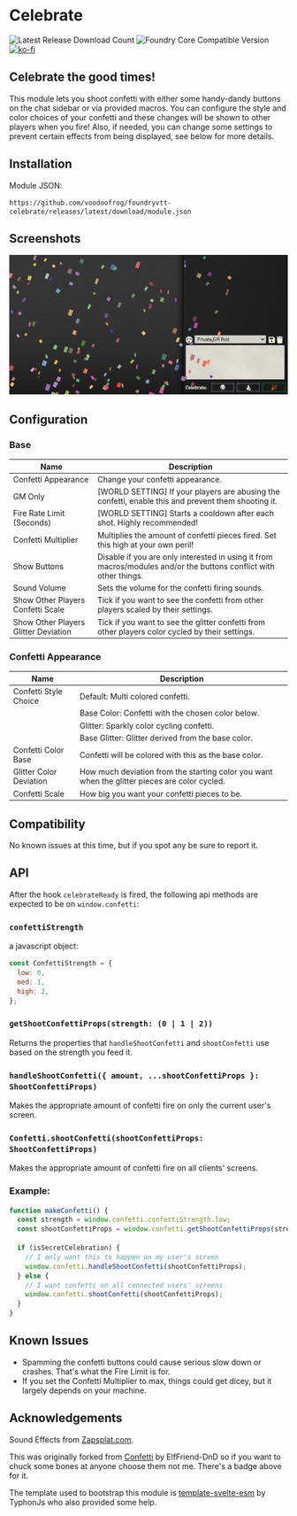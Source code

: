 # Celebrate

![Latest Release Download Count](https://img.shields.io/badge/dynamic/json?label=Downloads@latest&query=assets%5B1%5D.download_count&url=https%3A%2F%2Fapi.github.com%2Frepos%2Fvoodoofrog%2Ffoundryvtt-celebrate%2Freleases%2Flatest)
![Foundry Core Compatible Version](https://img.shields.io/badge/dynamic/json.svg?url=https%3A%2F%2Fraw.githubusercontent.com%2Fvoodoofrog%2Ffoundryvtt-celebrate%2Fmain%2Fpublic%2Fmodule.json&label=Foundry%20Version&query=$.compatibility.minimum&colorB=orange)
[![ko-fi](https://img.shields.io/badge/-buy%20Elffriend--DnD%20a%20coke-red)](https://ko-fi.com/elffriend)

## Celebrate the good times!

This module lets you shoot confetti with either some handy-dandy buttons on the chat sidebar or via provided macros. You can configure the style and color choices of your confetti and these changes will be shown to other players when you fire! Also, if needed, you can change some settings to prevent certain effects from being displayed, see below for more details.

## Installation

Module JSON:

```
https://github.com/voodoofrog/foundryvtt-celebrate/releases/latest/download/module.json
```

## Screenshots

![Demonstration of the Confetti.](screenshot.png)

## Configuration

### Base

| **Name**                             | Description                                                                                                       |
| ------------------------------------ | ----------------------------------------------------------------------------------------------------------------- |
| Confetti Appearance                  | Change your confetti appearance.                                                                                  |
| GM Only                              | [WORLD SETTING] If your players are abusing the confetti, enable this and prevent them shooting it.               |
| Fire Rate Limit (Seconds)            | [WORLD SETTING] Starts a cooldown after each shot. Highly recommended!                                            |
| Confetti Multiplier                  | Multiplies the amount of confetti pieces fired. Set this high at your own peril!                                  |
| Show Buttons                         | Disable if you are only interested in using it from macros/modules and/or the buttons conflict with other things. |
| Sound Volume                         | Sets the volume for the confetti firing sounds.                                                                   |
| Show Other Players Confetti Scale    | Tick if you want to see the confetti from other players scaled by their settings.                                 |
| Show Other Players Glitter Deviation | Tick if you want to see the glitter confetti from other players color cycled by their settings.                   |

### Confetti Appearance

| **Name**                | Description                                                                                   |
| ----------------------- | --------------------------------------------------------------------------------------------- |
| Confetti Style Choice   | Default: Multi colored confetti.                                                              |
|                         | Base Color: Confetti with the chosen color below.                                             |
|                         | Glitter: Sparkly color cycling confetti.                                                      |
|                         | Base Glitter: Glitter derived from the base color.                                            |
| Confetti Color Base     | Confetti will be colored with this as the base color.                                         |
| Glitter Color Deviation | How much deviation from the starting color you want when the glitter pieces are color cycled. |
| Confetti Scale          | How big you want your confetti pieces to be.                                                  |

## Compatibility

No known issues at this time, but if you spot any be sure to report it.

## API

After the hook `celebrateReady` is fired, the following api methods are expected to be on `window.confetti`:

### `confettiStrength`

a javascript object:

```js
const ConfettiStrength = {
  low: 0,
  med: 1,
  high: 2,
};
```

### `getShootConfettiProps(strength: (0 | 1 | 2))`

Returns the properties that `handleShootConfetti` and `shootConfetti` use based on the strength you feed it.

### `handleShootConfetti({ amount, ...shootConfettiProps }: ShootConfettiProps)`

Makes the appropriate amount of confetti fire on only the current user's screen.

### `Confetti.shootConfetti(shootConfettiProps: ShootConfettiProps)`

Makes the appropriate amount of confetti fire on all clients' screens.

### Example:

```js
function makeConfetti() {
  const strength = window.confetti.confettiStrength.low;
  const shootConfettiProps = window.confetti.getShootConfettiProps(strength);

  if (isSecretCelebration) {
    // I only want this to happen on my user's screen
    window.confetti.handleShootConfetti(shootConfettiProps);
  } else {
    // I want confetti on all connected users' screens
    window.confetti.shootConfetti(shootConfettiProps);
  }
}
```

## Known Issues

- Spamming the confetti buttons could cause serious slow down or crashes. That's what the Fire Limit is for.
- If you set the Confetti Multiplier to max, things could get dicey, but it largely depends on your machine.

## Acknowledgements

Sound Effects from [Zapsplat.com](https://www.zapsplat.com/).

This was originally forked from [Confetti](https://github.com/ElfFriend-DnD/foundryvtt-confetti) by ElfFriend-DnD so if you want to chuck some bones at anyone choose them not me. There's a badge above for it.

The template used to bootstrap this module is [template-svelte-esm](https://github.com/typhonjs-fvtt-demo/template-svelte-esm) by TyphonJs who also provided some help.
